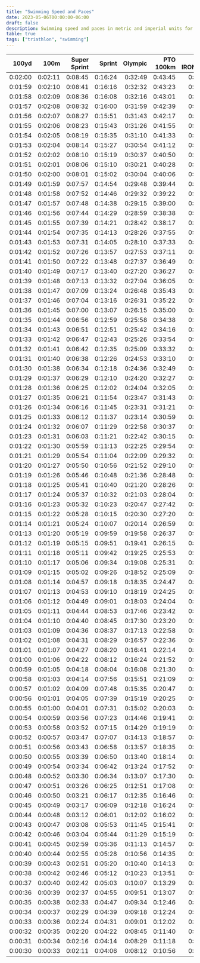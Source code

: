 ```yaml
---
title: "Swimming Speed and Paces"
date: 2023-05-06T00:00:00-06:00
draft: false
description: Swimming speed and paces in metric and imperial units for triathlon distances.
table: true
tags: ["triathlon", "swimming"]
---
```


100yd   | 100m    | Super Sprint | Sprint  | Olympic | PTO 100km | Half IRONMAN | IRONMAN
------: | ------: | -----------: | ------: | ------: | --------: | -----------: | -------:
0:02:00 | 0:02:11 |      0:08:45 | 0:16:24 | 0:32:49 |   0:43:45 |      0:42:14 |  1:24:29
0:01:59 | 0:02:10 |      0:08:41 | 0:16:16 | 0:32:32 |   0:43:23 |      0:41:53 |  1:23:47
0:01:58 | 0:02:09 |      0:08:36 | 0:16:08 | 0:32:16 |   0:43:01 |      0:41:32 |  1:23:04
0:01:57 | 0:02:08 |      0:08:32 | 0:16:00 | 0:31:59 |   0:42:39 |      0:41:11 |  1:22:22
0:01:56 | 0:02:07 |      0:08:27 | 0:15:51 | 0:31:43 |   0:42:17 |      0:40:50 |  1:21:40
0:01:55 | 0:02:06 |      0:08:23 | 0:15:43 | 0:31:26 |   0:41:55 |      0:40:29 |  1:20:58
0:01:54 | 0:02:05 |      0:08:19 | 0:15:35 | 0:31:10 |   0:41:33 |      0:40:08 |  1:20:15
0:01:53 | 0:02:04 |      0:08:14 | 0:15:27 | 0:30:54 |   0:41:12 |      0:39:47 |  1:19:33
0:01:52 | 0:02:02 |      0:08:10 | 0:15:19 | 0:30:37 |   0:40:50 |      0:39:25 |  1:18:51
0:01:51 | 0:02:01 |      0:08:06 | 0:15:10 | 0:30:21 |   0:40:28 |      0:39:04 |  1:18:09
0:01:50 | 0:02:00 |      0:08:01 | 0:15:02 | 0:30:04 |   0:40:06 |      0:38:43 |  1:17:26
0:01:49 | 0:01:59 |      0:07:57 | 0:14:54 | 0:29:48 |   0:39:44 |      0:38:22 |  1:16:44
0:01:48 | 0:01:58 |      0:07:52 | 0:14:46 | 0:29:32 |   0:39:22 |      0:38:01 |  1:16:02
0:01:47 | 0:01:57 |      0:07:48 | 0:14:38 | 0:29:15 |   0:39:00 |      0:37:40 |  1:15:20
0:01:46 | 0:01:56 |      0:07:44 | 0:14:29 | 0:28:59 |   0:38:38 |      0:37:19 |  1:14:37
0:01:45 | 0:01:55 |      0:07:39 | 0:14:21 | 0:28:42 |   0:38:17 |      0:36:58 |  1:13:55
0:01:44 | 0:01:54 |      0:07:35 | 0:14:13 | 0:28:26 |   0:37:55 |      0:36:36 |  1:13:13
0:01:43 | 0:01:53 |      0:07:31 | 0:14:05 | 0:28:10 |   0:37:33 |      0:36:15 |  1:12:31
0:01:42 | 0:01:52 |      0:07:26 | 0:13:57 | 0:27:53 |   0:37:11 |      0:35:54 |  1:11:48
0:01:41 | 0:01:50 |      0:07:22 | 0:13:48 | 0:27:37 |   0:36:49 |      0:35:33 |  1:11:06
0:01:40 | 0:01:49 |      0:07:17 | 0:13:40 | 0:27:20 |   0:36:27 |      0:35:12 |  1:10:24
0:01:39 | 0:01:48 |      0:07:13 | 0:13:32 | 0:27:04 |   0:36:05 |      0:34:51 |  1:09:42
0:01:38 | 0:01:47 |      0:07:09 | 0:13:24 | 0:26:48 |   0:35:43 |      0:34:30 |  1:09:00
0:01:37 | 0:01:46 |      0:07:04 | 0:13:16 | 0:26:31 |   0:35:22 |      0:34:09 |  1:08:17
0:01:36 | 0:01:45 |      0:07:00 | 0:13:07 | 0:26:15 |   0:35:00 |      0:33:48 |  1:07:35
0:01:35 | 0:01:44 |      0:06:56 | 0:12:59 | 0:25:58 |   0:34:38 |      0:33:26 |  1:06:53
0:01:34 | 0:01:43 |      0:06:51 | 0:12:51 | 0:25:42 |   0:34:16 |      0:33:05 |  1:06:11
0:01:33 | 0:01:42 |      0:06:47 | 0:12:43 | 0:25:26 |   0:33:54 |      0:32:44 |  1:05:28
0:01:32 | 0:01:41 |      0:06:42 | 0:12:35 | 0:25:09 |   0:33:32 |      0:32:23 |  1:04:46
0:01:31 | 0:01:40 |      0:06:38 | 0:12:26 | 0:24:53 |   0:33:10 |      0:32:02 |  1:04:04
0:01:30 | 0:01:38 |      0:06:34 | 0:12:18 | 0:24:36 |   0:32:49 |      0:31:41 |  1:03:22
0:01:29 | 0:01:37 |      0:06:29 | 0:12:10 | 0:24:20 |   0:32:27 |      0:31:20 |  1:02:39
0:01:28 | 0:01:36 |      0:06:25 | 0:12:02 | 0:24:04 |   0:32:05 |      0:30:59 |  1:01:57
0:01:27 | 0:01:35 |      0:06:21 | 0:11:54 | 0:23:47 |   0:31:43 |      0:30:37 |  1:01:15
0:01:26 | 0:01:34 |      0:06:16 | 0:11:45 | 0:23:31 |   0:31:21 |      0:30:16 |  1:00:33
0:01:25 | 0:01:33 |      0:06:12 | 0:11:37 | 0:23:14 |   0:30:59 |      0:29:55 |  0:59:50
0:01:24 | 0:01:32 |      0:06:07 | 0:11:29 | 0:22:58 |   0:30:37 |      0:29:34 |  0:59:08
0:01:23 | 0:01:31 |      0:06:03 | 0:11:21 | 0:22:42 |   0:30:15 |      0:29:13 |  0:58:26
0:01:22 | 0:01:30 |      0:05:59 | 0:11:13 | 0:22:25 |   0:29:54 |      0:28:52 |  0:57:44
0:01:21 | 0:01:29 |      0:05:54 | 0:11:04 | 0:22:09 |   0:29:32 |      0:28:31 |  0:57:01
0:01:20 | 0:01:27 |      0:05:50 | 0:10:56 | 0:21:52 |   0:29:10 |      0:28:10 |  0:56:19
0:01:19 | 0:01:26 |      0:05:46 | 0:10:48 | 0:21:36 |   0:28:48 |      0:27:48 |  0:55:37
0:01:18 | 0:01:25 |      0:05:41 | 0:10:40 | 0:21:20 |   0:28:26 |      0:27:27 |  0:54:55
0:01:17 | 0:01:24 |      0:05:37 | 0:10:32 | 0:21:03 |   0:28:04 |      0:27:06 |  0:54:12
0:01:16 | 0:01:23 |      0:05:32 | 0:10:23 | 0:20:47 |   0:27:42 |      0:26:45 |  0:53:30
0:01:15 | 0:01:22 |      0:05:28 | 0:10:15 | 0:20:30 |   0:27:20 |      0:26:24 |  0:52:48
0:01:14 | 0:01:21 |      0:05:24 | 0:10:07 | 0:20:14 |   0:26:59 |      0:26:03 |  0:52:06
0:01:13 | 0:01:20 |      0:05:19 | 0:09:59 | 0:19:58 |   0:26:37 |      0:25:42 |  0:51:24
0:01:12 | 0:01:19 |      0:05:15 | 0:09:51 | 0:19:41 |   0:26:15 |      0:25:21 |  0:50:41
0:01:11 | 0:01:18 |      0:05:11 | 0:09:42 | 0:19:25 |   0:25:53 |      0:25:00 |  0:49:59
0:01:10 | 0:01:17 |      0:05:06 | 0:09:34 | 0:19:08 |   0:25:31 |      0:24:38 |  0:49:17
0:01:09 | 0:01:15 |      0:05:02 | 0:09:26 | 0:18:52 |   0:25:09 |      0:24:17 |  0:48:35
0:01:08 | 0:01:14 |      0:04:57 | 0:09:18 | 0:18:35 |   0:24:47 |      0:23:56 |  0:47:52
0:01:07 | 0:01:13 |      0:04:53 | 0:09:10 | 0:18:19 |   0:24:25 |      0:23:35 |  0:47:10
0:01:06 | 0:01:12 |      0:04:49 | 0:09:01 | 0:18:03 |   0:24:04 |      0:23:14 |  0:46:28
0:01:05 | 0:01:11 |      0:04:44 | 0:08:53 | 0:17:46 |   0:23:42 |      0:22:53 |  0:45:46
0:01:04 | 0:01:10 |      0:04:40 | 0:08:45 | 0:17:30 |   0:23:20 |      0:22:32 |  0:45:03
0:01:03 | 0:01:09 |      0:04:36 | 0:08:37 | 0:17:13 |   0:22:58 |      0:22:11 |  0:44:21
0:01:02 | 0:01:08 |      0:04:31 | 0:08:29 | 0:16:57 |   0:22:36 |      0:21:49 |  0:43:39
0:01:01 | 0:01:07 |      0:04:27 | 0:08:20 | 0:16:41 |   0:22:14 |      0:21:28 |  0:42:57
0:01:00 | 0:01:06 |      0:04:22 | 0:08:12 | 0:16:24 |   0:21:52 |      0:21:07 |  0:42:14
0:00:59 | 0:01:05 |      0:04:18 | 0:08:04 | 0:16:08 |   0:21:30 |      0:20:46 |  0:41:32
0:00:58 | 0:01:03 |      0:04:14 | 0:07:56 | 0:15:51 |   0:21:09 |      0:20:25 |  0:40:50
0:00:57 | 0:01:02 |      0:04:09 | 0:07:48 | 0:15:35 |   0:20:47 |      0:20:04 |  0:40:08
0:00:56 | 0:01:01 |      0:04:05 | 0:07:39 | 0:15:19 |   0:20:25 |      0:19:43 |  0:39:25
0:00:55 | 0:01:00 |      0:04:01 | 0:07:31 | 0:15:02 |   0:20:03 |      0:19:22 |  0:38:43
0:00:54 | 0:00:59 |      0:03:56 | 0:07:23 | 0:14:46 |   0:19:41 |      0:19:00 |  0:38:01
0:00:53 | 0:00:58 |      0:03:52 | 0:07:15 | 0:14:29 |   0:19:19 |      0:18:39 |  0:37:19
0:00:52 | 0:00:57 |      0:03:47 | 0:07:07 | 0:14:13 |   0:18:57 |      0:18:18 |  0:36:36
0:00:51 | 0:00:56 |      0:03:43 | 0:06:58 | 0:13:57 |   0:18:35 |      0:17:57 |  0:35:54
0:00:50 | 0:00:55 |      0:03:39 | 0:06:50 | 0:13:40 |   0:18:14 |      0:17:36 |  0:35:12
0:00:49 | 0:00:54 |      0:03:34 | 0:06:42 | 0:13:24 |   0:17:52 |      0:17:15 |  0:34:30
0:00:48 | 0:00:52 |      0:03:30 | 0:06:34 | 0:13:07 |   0:17:30 |      0:16:54 |  0:33:48
0:00:47 | 0:00:51 |      0:03:26 | 0:06:25 | 0:12:51 |   0:17:08 |      0:16:33 |  0:33:05
0:00:46 | 0:00:50 |      0:03:21 | 0:06:17 | 0:12:35 |   0:16:46 |      0:16:12 |  0:32:23
0:00:45 | 0:00:49 |      0:03:17 | 0:06:09 | 0:12:18 |   0:16:24 |      0:15:50 |  0:31:41
0:00:44 | 0:00:48 |      0:03:12 | 0:06:01 | 0:12:02 |   0:16:02 |      0:15:29 |  0:30:59
0:00:43 | 0:00:47 |      0:03:08 | 0:05:53 | 0:11:45 |   0:15:41 |      0:15:08 |  0:30:16
0:00:42 | 0:00:46 |      0:03:04 | 0:05:44 | 0:11:29 |   0:15:19 |      0:14:47 |  0:29:34
0:00:41 | 0:00:45 |      0:02:59 | 0:05:36 | 0:11:13 |   0:14:57 |      0:14:26 |  0:28:52
0:00:40 | 0:00:44 |      0:02:55 | 0:05:28 | 0:10:56 |   0:14:35 |      0:14:05 |  0:28:10
0:00:39 | 0:00:43 |      0:02:51 | 0:05:20 | 0:10:40 |   0:14:13 |      0:13:44 |  0:27:27
0:00:38 | 0:00:42 |      0:02:46 | 0:05:12 | 0:10:23 |   0:13:51 |      0:13:23 |  0:26:45
0:00:37 | 0:00:40 |      0:02:42 | 0:05:03 | 0:10:07 |   0:13:29 |      0:13:01 |  0:26:03
0:00:36 | 0:00:39 |      0:02:37 | 0:04:55 | 0:09:51 |   0:13:07 |      0:12:40 |  0:25:21
0:00:35 | 0:00:38 |      0:02:33 | 0:04:47 | 0:09:34 |   0:12:46 |      0:12:19 |  0:24:38
0:00:34 | 0:00:37 |      0:02:29 | 0:04:39 | 0:09:18 |   0:12:24 |      0:11:58 |  0:23:56
0:00:33 | 0:00:36 |      0:02:24 | 0:04:31 | 0:09:01 |   0:12:02 |      0:11:37 |  0:23:14
0:00:32 | 0:00:35 |      0:02:20 | 0:04:22 | 0:08:45 |   0:11:40 |      0:11:16 |  0:22:32
0:00:31 | 0:00:34 |      0:02:16 | 0:04:14 | 0:08:29 |   0:11:18 |      0:10:55 |  0:21:49
0:00:30 | 0:00:33 |      0:02:11 | 0:04:06 | 0:08:12 |   0:10:56 |      0:10:34 |  0:21:07
